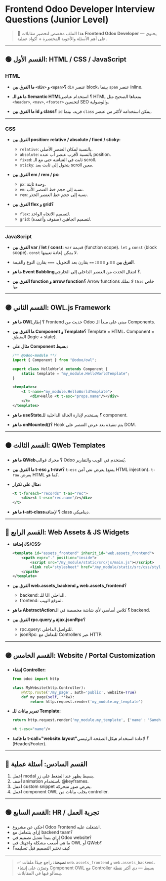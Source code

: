 # Frontend Odoo Developer Interview Questions (Junior Level)

> 📘 هذا الملف مخصص لتحضير مقابلات **Frontend Odoo Developer** — يحتوي على أهم الأسئلة والأجوبة المختصرة + أكواد عملية.

---

## 🟢 القسم الأول: HTML / CSS / JavaScript

### HTML

* **ما الفرق بين `<div>` و `<span>`؟**
  `div` عنصر block، بينما `span` عنصر inline.

* **ما هو الـ Semantic HTML؟**
  استخدام عناصر HTML بمعناها الصحيح مثل `<header>`, `<nav>`, `<footer>` لتحسين SEO والوصولية.

* **ما الفرق بين id و class؟**
  `id` فريد، بينما `class` يمكن استخدامه لأكثر من عنصر.

---

### CSS

* **الفرق بين position: relative / absolute / fixed / sticky:**

  * `relative`: بالنسبة لمكان العنصر الأصلي.
  * `absolute`: بالنسبة لأقرب عنصر أب عنده position.
  * `fixed`: ثابت في الشاشة حتى مع الـ scroll.
  * `sticky`: يتحول إلى ثابت بعد scroll معين.

* **الفرق بين em / rem / px:**

  * `px`: وحدة ثابتة.
  * `em`: نسبة إلى حجم خط العنصر الأب.
  * `rem`: نسبة إلى حجم خط العنصر الجذر.

* **الفرق بين flex و grid؟**

  * `flex`: لتصميم الاتجاه الواحد.
  * `grid`: لتصميم اتجاهين (صفوف وأعمدة).

---

### JavaScript

* **الفرق بين var / let / const:**
  `var` قديمة (function scope)، `let` و `const` (block scope).
  `const` لا يمكن إعادة تعيينها.

* **الفرق بين == و ===:**
  `==` يقارن بعد التحويل، `===` يقارن النوع والقيمة.

* **ما هو Event Bubbling؟**
  انتقال الحدث من العنصر الداخلي إلى الخارجي.

* **الفرق بين function و arrow function؟**
  Arrow functions لا تملك `this` خاص بها.

---

## 🟣 القسم الثاني: OWL.js Framework

* **ما هو OWL؟**
  إطار Frontend حديث من Odoo مبني على مبدأ الـ Components.

* **ما الفرق بين Component و Template؟**
  Template = HTML، Component = المنطق (logic + state).

* **مثال على Component بسيط:**

  ```js
  /** @odoo-module **/
  import { Component } from "@odoo/owl";

  export class HelloWorld extends Component {
      static template = "my_module.HelloWorldTemplate";
  }
  ```

  ```xml
  <templates>
      <t t-name="my_module.HelloWorldTemplate">
          <div>Hello <t t-esc="props.name"/></div>
      </t>
  </templates>
  ```

* **ما هو useState؟**
  يستخدم لإدارة الحالة الداخلية للـ component.

* **ما هو onMounted()؟**
  Hook يتم تنفيذه بعد عرض العنصر على DOM.

---

## 🟠 القسم الثالث: QWeb Templates

* **ما هو QWeb؟**
  محرك قوالب Odoo يُستخدم في الويب والتقارير.

* **ما الفرق بين t-esc و t-raw؟**
  `t-esc` يعرض نص آمن (يمنع HTML injection)، `t-raw` يعرض HTML كما هو.

* **مثال على تكرار:**

  ```xml
  <t t-foreach="records" t-as="rec">
      <div><t t-esc="rec.name"/></div>
  </t>
  ```

* **ما هو t-att-class؟**
  لإضافة class ديناميكي.

---

## 🔵 القسم الرابع: Web Assets & JS Widgets

* **إضافة JS/CSS:**

  ```xml
  <template id="assets_frontend" inherit_id="web.assets_frontend">
      <xpath expr="." position="inside">
          <script src="/my_module/static/src/js/main.js"></script>
          <link rel="stylesheet" href="/my_module/static/src/css/style.css"/>
      </xpath>
  </template>
  ```

* **الفرق بين web.assets_backend و web.assets_frontend؟**

  * backend: للـ UI الداخلي.
  * frontend: لموقع الويب.

* **ما هو AbstractAction؟**
  كلاس أساسي لأي شاشة مخصصة في الـ backend.

* **الفرق بين rpc.query و ajax.jsonRpc؟**

  * rpc.query: للتواصل الداخلي.
  * jsonRpc: للتعامل مع Controllers عبر HTTP.

---

## 🟣 القسم الخامس: Website / Portal Customization

* **إنشاء Controller:**

  ```python
  from odoo import http

  class MyWebsite(http.Controller):
      @http.route('/my_page', auth='public', website=True)
      def my_page(self, **kw):
          return http.request.render('my_module.my_template')
  ```

* **تمرير بيانات للـ Template:**

  ```python
  return http.request.render('my_module.my_template', {'name': 'Sameh'})
  ```

  ```xml
  <t t-esc="name"/>
  ```

* **ما فائدة t-call="website.layout"؟**
  لإعادة استخدام هيكل الصفحة الرئيسي (Header/Footer).

---

## 🔴 القسم السادس: أسئلة عملية

1. اعمل modal بسيط يظهر عند الضغط على زر.
2. أضف animation باستخدام @keyframes.
3. اعمل custom snippet يعرض صور متحركة.
4. اعمل component OWL يجلب بيانات من controller.

---

## 🟢 القسم السابع: HR / تجربة العمل

* احكي عن مشروع Odoo Frontend اشتغلت عليه.
* إزاي بتتعامل مع backend team؟
* إزاي بتبدأ تعديل تصميم في Odoo website؟
* ما هي أصعب مشكلة واجهتك في OWL أو QWeb؟
* كيف تختبر التصميم قبل تسليمه؟

---

> ✅ **نصيحة:** راجع جيدًا ملفات `web.assets_frontend` و `web.assets_backend`، وتمرّن على إنشاء Component OWL مع Controller بسيط — دي أكتر نقطة بيسألو فيها في المقابلات.
